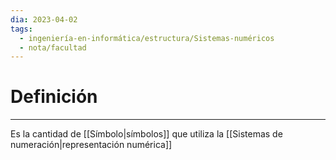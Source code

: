 ```yaml
---
dia: 2023-04-02
tags:
  - ingeniería-en-informática/estructura/Sistemas-numéricos
  - nota/facultad
---
```

# Definición
---
Es la cantidad de [[Símbolo|símbolos]] que utiliza la [[Sistemas de numeración|representación numérica]]